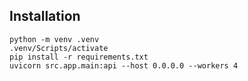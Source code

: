## Installation

````
python -m venv .venv
.venv/Scripts/activate
pip install -r requirements.txt
uvicorn src.app.main:api --host 0.0.0.0 --workers 4  
````
